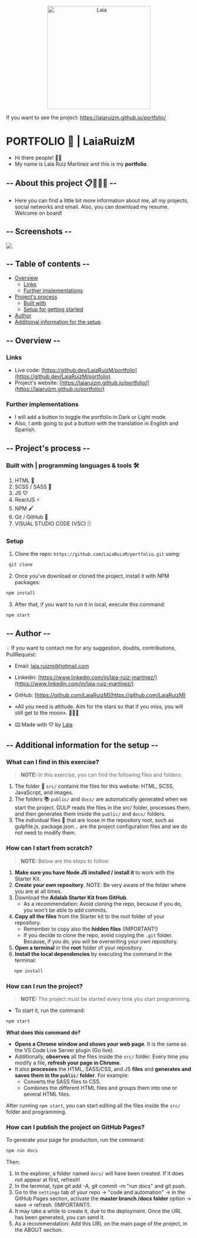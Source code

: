 <p align="center" style="margin-center:8%">
<img src="./LaiaRuiz.png" alt="Laia" width="280"/>
</p>

If you want to see the project: https://laiaruizm.github.io/portfolio/

# PORTFOLIO 📓 | LaiaRuizM

- Hi there people! 👋🏻
- My name is Laia Ruiz Martínez and this is my **portfolio**.

## -- About this project 📋🙋🏼‍♀️ --

- Here you can find a little bit more information about me, all my projects, social networks and email. Also, you can download my resume. Welcome on board!

## -- Screenshots --

![](./src/images/portfolioHome.png)

## -- Table of contents --

- [Overview](#overview)
  - [Links](#links)
  - [Further implementations](#further-implementations)
- [Project's process](#project's-process)
  <!-- - [Organization](#organization) -->
  - [Built with](#built-with-|-programming-languages-&-tools-🛠️)
  - [Setup for getting started](#setup-for-getting-started)
  <!-- - [Challenges I have faced 🤖](#challenges-I-have-faced-🤖) -->
- [Author](#author)
- [Additional information for the setup](#additional-information-for-the-setup)

## -- Overview --

### Links

- Live code: [https://github.dev/LaiaRuizM/portfolio](https://github.dev/LaiaRuizM/portfolio)
- Project's website: [https://laiaruizm.github.io/portfolio/](https://laiaruizm.github.io/portfolio/)

### Further implementations

- I will add a button to toggle the portfolio in Dark or Light mode.
- Also, I amb going to put a buttom with the translation in English and Spanish.

## -- Project's process --

<!-- ### Organization

1. Design's project
2. Component -->

### Built with | programming languages & tools 🛠️

1. HTML 📌
1. SCSS / SASS 🔗
1. JS ♡
1. ReactJS ⚡️
1. NPM 🖌️
1. Git / GitHub 📂
1. VISUAL STUDIO CODE (VSC) 🗄️

### Setup

1. Clone the repo: `https://github.com/LaiaRuizM/portfolio.git` using:

```bash
 git clone
```

2. Once you've download or cloned the project, install it with NPM packages:

```bash
npm install
```

3.  After that, if you want to run it in local, execute this command:

```bash
npm start
```

<!-- ### Challenges I have faced 🤖 -->

## -- Author --

💡 If you want to contact me for any suggestion, doubts, contributions, PullRequest:

- Email: [laia.ruizm@hotmail.com](laia.ruizm@hotmail.com)
- Linkedin: [https://www.linkedin.com/in/laia-ruiz-martínez/](https://www.linkedin.com/in/laia-ruiz-martínez/)
- GitHub: [https://github.com/LaiaRuizM](https://github.com/LaiaRuizM)

- «All you need is attitude. Aim for the stars so that if you miss, you will still get to the moon». 🙋🏼‍♀️
- ⌨️ Made with ♡ by [Laia](https://github.com/LaiaRuizM)

## -- Additional information for the setup --

### What can I find in this exercise?

> **NOTE:** In this exercise, you can find the following files and folders:

1. The folder 📂 `src/` contains the files for this website: HTML, SCSS, JavaScript, and images.
1. The folders 📚 `public/` and `docs/` are automatically generated when we start the project. GULP reads the files in the src/ folder, processes them, and then generates them inside the `public/` and `docs/` folders.
1. The individual files 📝 that are loose in the repository root, such as gulpfile.js, package.json... are the project configuration files and we do not need to modify them.

### How can I start from scratch?

> **NOTE:** Below are the steps to follow:

1. **Make sure you have Node JS installed / install it** to work with the Starter Kit.
1. **Create your own repository**. NOTE: Be very aware of the folder where you are at all times.
1. Download the **Adalab Starter Kit from GitHub**.
   - As a recommendation: Avoid cloning the repo, because if you do, you won't be able to add commits.
1. **Copy all the files** from the Starter kit to the root folder of your repository.
   - Remember to copy also the **hidden files** (IMPORTANT!)
   - If you decide to clone the repo, avoid copying the `.git` folder. Because, if you do, you will be overwriting your own repository.
1. **Open a terminal** in the **root** folder of your repository.
1. **Install the local dependencies** by executing the command in the terminal:

```bash
   npm install
```

### How can I run the project?

> **NOTE:** The project must be started every time you start programming.

- To start it, run the command:

```bash
npm start
```

**What does this command do?**

- **Opens a Chrome window and shows your web page**. It is the same as the VS Code Live Server plugin (Go live).
- Additionally, **observes** all the files inside the `src/` folder. Every time you modify a file, **refresh your page in Chrome**.
- It also **processes** the HTML, SASS/CSS, and JS **files** and **generates and saves them in the `public/` folder**. For example:
  - Converts the SASS files to CSS.
  - Combines the different HTML files and groups them into one or several HTML files.

After running `npm start`, you can start editing all the files inside the `src/` folder and programming.

### How can I publish the project on GitHub Pages?

To generate your page for production, run the command:

```bash
npm run docs
```

Then:

1. In the explorer, a folder named `docs/` will have been created. If it does not appear at first, refresh!
2. In the terminal, type git add -A, git commit -m "run docs" and git push.
3. Go to the `settings` tab of your repo -> "code and automation" -> in the GitHub Pages section, activate the **master branch /docs folder** option -> save -> refresh. (IMPORTANT!).
4. It may take a while to create it, due to the deployment. Once the URL has been generated, you can send it.
5. As a recommendation: Add this URL on the main page of the project, in the ABOUT section.
